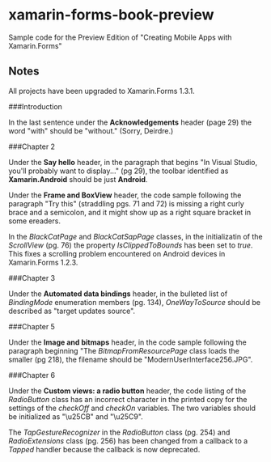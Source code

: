 xamarin-forms-book-preview
==========================

Sample code for the Preview Edition of "Creating Mobile Apps with Xamarin.Forms"

Notes
-----

All projects have been upgraded to Xamarin.Forms 1.3.1.

###Introduction

In the last sentence under the **Acknowledgements** header (page 29) the word "with" should be "without." (Sorry, Deirdre.)

###Chapter 2

Under the **Say hello** header, in the paragraph that begins "In Visual Studio, you'll probably want to display..." (pg 29), the toolbar identified as **Xamarin.Android** should be just **Android**.

Under the **Frame and BoxView** header, the code sample following the paragraph "Try this" (straddling pgs. 71 and 72) is missing a right curly brace and a semicolon, and it might show up as a right square bracket in some ereaders.

In the *BlackCatPage* and *BlackCatSapPage* classes, in the initializatin of the *ScrollView* (pg. 76) the property *IsClippedToBounds* has been set to *true*. This fixes a scrolling problem encountered on Android devices in Xamarin.Forms 1.2.3. 

###Chapter 3

Under the **Automated data bindings** header, in the bulleted list of *BindingMode* enumeration members (pg. 134), *OneWayToSource* should be described as "target updates source".

###Chapter 5

Under the **Image and bitmaps** header, in the code sample following the paragraph beginning "The *BitmapFromResourcePage* class loads the smaller (pg 218), the filename should be "ModernUserInterface256.JPG".

###Chapter 6

Under the **Custom views: a radio button** header, the code listing of the *RadioButton* class has an incorrect character in the printed copy for the settings of the *checkOff* and *checkOn* variables. The two variables should be initialized as "\u25CB" and "\u25C9".

The *TapGestureRecognizer* in the *RadioButton* class (pg. 254) and *RadioExtensions* class (pg. 256) has been changed from a callback to a *Tapped* handler because the callback is now deprecated.


